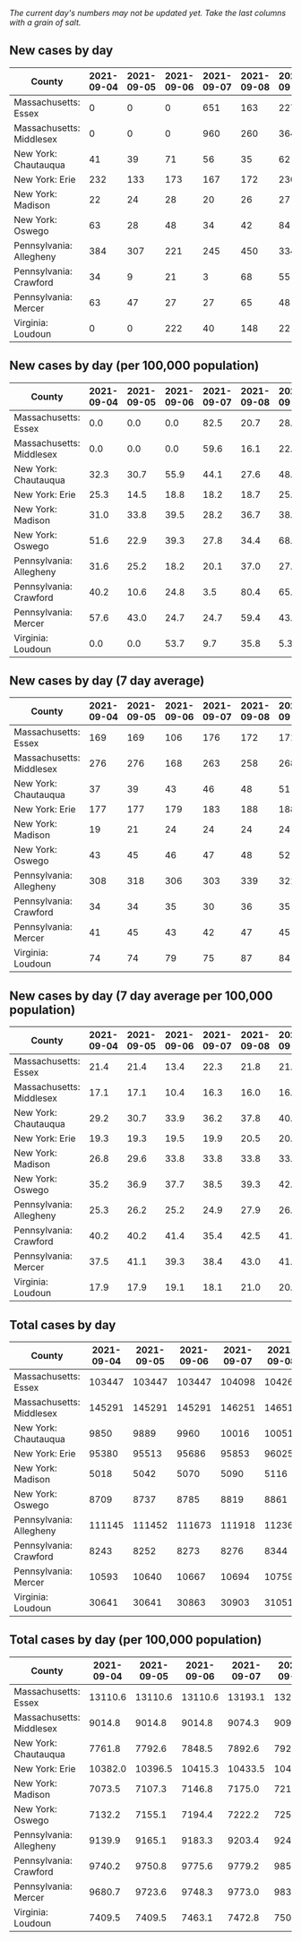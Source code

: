 _The current day's numbers may not be updated yet. Take the last columns with a grain of salt._
## New cases by day

| County | 2021-09-04 | 2021-09-05 | 2021-09-06 | 2021-09-07 | 2021-09-08 | 2021-09-09 | 2021-09-10 |
| --- | --- | --- | --- | --- | --- | --- | --- |
| Massachusetts: Essex | 0 | 0 | 0 | 651 | 163 | 227 |  |
| Massachusetts: Middlesex | 0 | 0 | 0 | 960 | 260 | 364 |  |
| New York: Chautauqua | 41 | 39 | 71 | 56 | 35 | 62 |  |
| New York: Erie | 232 | 133 | 173 | 167 | 172 | 230 |  |
| New York: Madison | 22 | 24 | 28 | 20 | 26 | 27 |  |
| New York: Oswego | 63 | 28 | 48 | 34 | 42 | 84 |  |
| Pennsylvania: Allegheny | 384 | 307 | 221 | 245 | 450 | 334 | 361 |
| Pennsylvania: Crawford | 34 | 9 | 21 | 3 | 68 | 55 | 60 |
| Pennsylvania: Mercer | 63 | 47 | 27 | 27 | 65 | 48 | 51 |
| Virginia: Loudoun | 0 | 0 | 222 | 40 | 148 | 22 | 28 |

## New cases by day (per 100,000 population)

| County | 2021-09-04 | 2021-09-05 | 2021-09-06 | 2021-09-07 | 2021-09-08 | 2021-09-09 | 2021-09-10 |
| --- | --- | --- | --- | --- | --- | --- | --- |
| Massachusetts: Essex | 0.0 | 0.0 | 0.0 | 82.5 | 20.7 | 28.8 |  |
| Massachusetts: Middlesex | 0.0 | 0.0 | 0.0 | 59.6 | 16.1 | 22.6 |  |
| New York: Chautauqua | 32.3 | 30.7 | 55.9 | 44.1 | 27.6 | 48.9 |  |
| New York: Erie | 25.3 | 14.5 | 18.8 | 18.2 | 18.7 | 25.0 |  |
| New York: Madison | 31.0 | 33.8 | 39.5 | 28.2 | 36.7 | 38.1 |  |
| New York: Oswego | 51.6 | 22.9 | 39.3 | 27.8 | 34.4 | 68.8 |  |
| Pennsylvania: Allegheny | 31.6 | 25.2 | 18.2 | 20.1 | 37.0 | 27.5 | 29.7 |
| Pennsylvania: Crawford | 40.2 | 10.6 | 24.8 | 3.5 | 80.4 | 65.0 | 70.9 |
| Pennsylvania: Mercer | 57.6 | 43.0 | 24.7 | 24.7 | 59.4 | 43.9 | 46.6 |
| Virginia: Loudoun | 0.0 | 0.0 | 53.7 | 9.7 | 35.8 | 5.3 | 6.8 |

## New cases by day (7 day average)

| County | 2021-09-04 | 2021-09-05 | 2021-09-06 | 2021-09-07 | 2021-09-08 | 2021-09-09 | 2021-09-10 |
| --- | --- | --- | --- | --- | --- | --- | --- |
| Massachusetts: Essex | 169 | 169 | 106 | 176 | 172 | 171 |  |
| Massachusetts: Middlesex | 276 | 276 | 168 | 263 | 258 | 268 |  |
| New York: Chautauqua | 37 | 39 | 43 | 46 | 48 | 51 |  |
| New York: Erie | 177 | 177 | 179 | 183 | 188 | 188 |  |
| New York: Madison | 19 | 21 | 24 | 24 | 24 | 24 |  |
| New York: Oswego | 43 | 45 | 46 | 47 | 48 | 52 |  |
| Pennsylvania: Allegheny | 308 | 318 | 306 | 303 | 339 | 321 | 329 |
| Pennsylvania: Crawford | 34 | 34 | 35 | 30 | 36 | 35 | 36 |
| Pennsylvania: Mercer | 41 | 45 | 43 | 42 | 47 | 45 | 47 |
| Virginia: Loudoun | 74 | 74 | 79 | 75 | 87 | 84 | 66 |

## New cases by day (7 day average per 100,000 population)

| County | 2021-09-04 | 2021-09-05 | 2021-09-06 | 2021-09-07 | 2021-09-08 | 2021-09-09 | 2021-09-10 |
| --- | --- | --- | --- | --- | --- | --- | --- |
| Massachusetts: Essex | 21.4 | 21.4 | 13.4 | 22.3 | 21.8 | 21.7 |  |
| Massachusetts: Middlesex | 17.1 | 17.1 | 10.4 | 16.3 | 16.0 | 16.6 |  |
| New York: Chautauqua | 29.2 | 30.7 | 33.9 | 36.2 | 37.8 | 40.2 |  |
| New York: Erie | 19.3 | 19.3 | 19.5 | 19.9 | 20.5 | 20.5 |  |
| New York: Madison | 26.8 | 29.6 | 33.8 | 33.8 | 33.8 | 33.8 |  |
| New York: Oswego | 35.2 | 36.9 | 37.7 | 38.5 | 39.3 | 42.6 |  |
| Pennsylvania: Allegheny | 25.3 | 26.2 | 25.2 | 24.9 | 27.9 | 26.4 | 27.1 |
| Pennsylvania: Crawford | 40.2 | 40.2 | 41.4 | 35.4 | 42.5 | 41.4 | 42.5 |
| Pennsylvania: Mercer | 37.5 | 41.1 | 39.3 | 38.4 | 43.0 | 41.1 | 43.0 |
| Virginia: Loudoun | 17.9 | 17.9 | 19.1 | 18.1 | 21.0 | 20.3 | 16.0 |

## Total cases by day

| County | 2021-09-04 | 2021-09-05 | 2021-09-06 | 2021-09-07 | 2021-09-08 | 2021-09-09 | 2021-09-10 |
| --- | --- | --- | --- | --- | --- | --- | --- |
| Massachusetts: Essex | 103447 | 103447 | 103447 | 104098 | 104261 | 104488 |  |
| Massachusetts: Middlesex | 145291 | 145291 | 145291 | 146251 | 146511 | 146875 |  |
| New York: Chautauqua | 9850 | 9889 | 9960 | 10016 | 10051 | 10113 |  |
| New York: Erie | 95380 | 95513 | 95686 | 95853 | 96025 | 96255 |  |
| New York: Madison | 5018 | 5042 | 5070 | 5090 | 5116 | 5143 |  |
| New York: Oswego | 8709 | 8737 | 8785 | 8819 | 8861 | 8945 |  |
| Pennsylvania: Allegheny | 111145 | 111452 | 111673 | 111918 | 112368 | 112702 | 113063 |
| Pennsylvania: Crawford | 8243 | 8252 | 8273 | 8276 | 8344 | 8399 | 8459 |
| Pennsylvania: Mercer | 10593 | 10640 | 10667 | 10694 | 10759 | 10807 | 10858 |
| Virginia: Loudoun | 30641 | 30641 | 30863 | 30903 | 31051 | 31073 | 31101 |

## Total cases by day (per 100,000 population)

| County | 2021-09-04 | 2021-09-05 | 2021-09-06 | 2021-09-07 | 2021-09-08 | 2021-09-09 | 2021-09-10 |
| --- | --- | --- | --- | --- | --- | --- | --- |
| Massachusetts: Essex | 13110.6 | 13110.6 | 13110.6 | 13193.1 | 13213.8 | 13242.5 |  |
| Massachusetts: Middlesex | 9014.8 | 9014.8 | 9014.8 | 9074.3 | 9090.5 | 9113.1 |  |
| New York: Chautauqua | 7761.8 | 7792.6 | 7848.5 | 7892.6 | 7920.2 | 7969.1 |  |
| New York: Erie | 10382.0 | 10396.5 | 10415.3 | 10433.5 | 10452.2 | 10477.3 |  |
| New York: Madison | 7073.5 | 7107.3 | 7146.8 | 7175.0 | 7211.6 | 7249.7 |  |
| New York: Oswego | 7132.2 | 7155.1 | 7194.4 | 7222.2 | 7256.6 | 7325.4 |  |
| Pennsylvania: Allegheny | 9139.9 | 9165.1 | 9183.3 | 9203.4 | 9240.4 | 9267.9 | 9297.6 |
| Pennsylvania: Crawford | 9740.2 | 9750.8 | 9775.6 | 9779.2 | 9859.5 | 9924.5 | 9995.4 |
| Pennsylvania: Mercer | 9680.7 | 9723.6 | 9748.3 | 9773.0 | 9832.4 | 9876.3 | 9922.9 |
| Virginia: Loudoun | 7409.5 | 7409.5 | 7463.1 | 7472.8 | 7508.6 | 7513.9 | 7520.7 |
